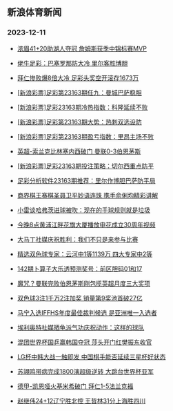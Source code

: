 ## 新浪体育新闻 
### 2023-12-11

+ [浓眉41+20助湖人夺冠 詹姆斯获季中锦标赛MVP](https://sports.sina.com.cn/basketball/nba/2023-12-10/doc-imzxperv5185876.shtml)

+ [佬牛足彩：巴塞罗那防大冷 里尔客胜博胆](https://sports.sina.com.cn/l/2023-12-10/doc-imzxntzz5406243.shtml)

+ [拜仁惨败爆8倍大冷 足彩头奖空开滚存1673万](https://sports.sina.com.cn/l/2023-12-10/doc-imzxnpuc5519743.shtml)

+ [[新浪彩票]足彩第23163期任九：曼城巴萨稳胆](https://sports.sina.com.cn/l/2023-12-10/doc-imzxnpue8909812.shtml)

+ [[新浪彩票]足彩23163期冷热指数：科隆延续不败](https://sports.sina.com.cn/l/2023-12-10/doc-imzxntzx8624625.shtml)

+ [[新浪彩票]足彩第23163期大势：热刺双选设防](https://sports.sina.com.cn/l/2023-12-10/doc-imzxnpue8909637.shtml)

+ [[新浪彩票]足彩第23163期盈亏指数：里昂主场不败](https://sports.sina.com.cn/l/2023-12-10/doc-imzxnpue8910305.shtml)

+ [英超-索兰克比林塞内西破门 曼联0-3伯恩茅斯](https://sports.sina.com.cn/g/pl/2023-12-10/doc-imzxnuaa8795443.shtml)

+ [[新浪彩票]足彩23163期投注策略：切尔西重点防平](https://sports.sina.com.cn/l/2023-12-10/doc-imzxnpue8909989.shtml)

+ [足彩分析软件23163期推荐：里尔作博胆巴萨防平局](https://sports.sina.com.cn/l/2023-12-10/doc-imzxnpuc5520017.shtml)

+ [商界棋王赛棋圣聂卫平妙语连珠 携手俞俐均精彩讲解](https://sports.sina.com.cn/go/2023-12-10/doc-imzxpkxx3039838.shtml)

+ [小雷谈哈弗茨进球被吹：现在的手球规则就是垃圾](https://sports.sina.com.cn/g/2023-12-10/doc-imzxprfw5317550.shtml)

+ [今晚8点黄浦江畔花旗大厦播放申花成立30周年视频](https://sports.sina.com.cn/china/j/2023-12-10/doc-imzxpert8429149.shtml)

+ [大马丁社媒庆祝胜利：我们不只是来参与比赛](https://sports.sina.com.cn/g/2023-12-10/doc-imzxprfs8372942.shtml)

+ [精选双色球专家：云河中1等1139万 四大专家中2等](https://sports.sina.com.cn/l/2023-12-10/doc-imzxntzx8640203.shtml)

+ [142期卜算子大乐透预测奖号：前区胆码01和17](https://sports.sina.com.cn/l/2023-12-10/doc-imzxnyiy8691916.shtml)

+ [魔咒？曼联完败伯恩茅斯刚包揽英超月度三大奖项](https://sports.sina.com.cn/g/2023-12-10/doc-imzxprfw5315792.shtml)

+ [双色球3注1千万2注加奖 销量第9奖池首破27亿](https://sports.sina.com.cn/l/2023-12-10/doc-imzxpzvs5108170.shtml)

+ [马宁入选IFFHS年度最佳裁判候选 是亚洲唯一入选者](https://sports.sina.com.cn/china/j/2023-12-10/doc-imzxperv5204602.shtml)

+ [埃利奥特社媒晒龟派气功庆祝动作：这样的球队](https://sports.sina.com.cn/g/2023-12-10/doc-imzxprfs8376699.shtml)

+ [混团世界杯国乒赢韩国夺冠 莎头开门红樊振东收官](https://sports.sina.com.cn/others/pingpang/2023-12-10/doc-imzxpvpw2003581.shtml)

+ [LG杯中韩大战一触即发 中国棋手能否延续三星杯好状态](https://sports.sina.com.cn/go/2023-12-10/doc-imzxpkxx3044038.shtml)

+ [苏翊鸣带病完成1800演超级逆转 大跳台世界杯亚军](https://sports.sina.com.cn/others/snowboarding/2023-12-10/doc-imzxperz3129471.shtml)

+ [德甲-凯恩哑火基米希破门 拜仁1-5法兰克福](https://sports.sina.com.cn/global/germany/2023-12-10/doc-imzxntzx8635783.shtml)

+ [赵继伟24+12辽宁胜北控 王哲林31分上海胜四川](https://sports.sina.com.cn/basketball/cba/2023-12-10/doc-imzxpvpq8277460.shtml)

